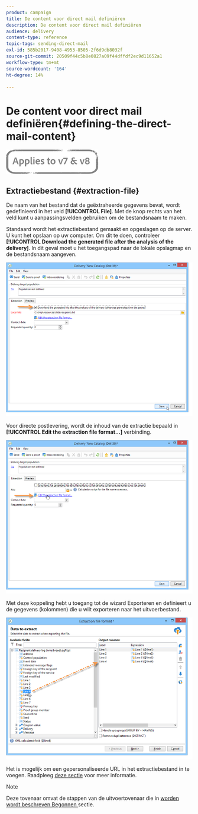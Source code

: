 ```yaml
---
product: campaign
title: De content voor direct mail definiëren
description: De content voor direct mail definiëren
audience: delivery
content-type: reference
topic-tags: sending-direct-mail
exl-id: 585b2017-9408-4953-8505-2f6d9db8032f
source-git-commit: 20509f44c5b8e0827a09f44dffdf2ec9d11652a1
workflow-type: tm+mt
source-wordcount: '164'
ht-degree: 14%

---
```


# De content voor direct mail definiëren{#defining-the-direct-mail-content}

![](../../assets/common.svg)

## Extractiebestand {#extraction-file}

De naam van het bestand dat de geëxtraheerde gegevens bevat, wordt gedefinieerd in het veld **[!UICONTROL File]**. Met de knop rechts van het veld kunt u aanpassingsvelden gebruiken om de bestandsnaam te maken.

Standaard wordt het extractiebestand gemaakt en opgeslagen op de server. U kunt het opslaan op uw computer. Om dit te doen, controleer **[!UICONTROL Download the generated file after the analysis of the delivery]**. In dit geval moet u het toegangspad naar de lokale opslagmap en de bestandsnaam aangeven.

![](assets/s_ncs_user_mail_delivery_local_file.png)

Voor directe postlevering, wordt de inhoud van de extractie bepaald in **[!UICONTROL Edit the extraction file format...]** verbinding.

![](assets/s_ncs_user_mail_delivery_format_link.png)

Met deze koppeling hebt u toegang tot de wizard Exporteren en definieert u de gegevens (kolommen) die u wilt exporteren naar het uitvoerbestand.

![](assets/s_ncs_user_mail_delivery_format_wz.png)

Het is mogelijk om een gepersonaliseerde URL in het extractiebestand in te voegen. Raadpleeg [deze sectie](../../web/using/publishing-a-web-form.md) voor meer informatie.

>[!NOTE]
>
>Deze tovenaar omvat de stappen van de uitvoertovenaar die in [worden wordt beschreven Begonnen ](../../platform/using/executing-export-jobs.md) sectie.
